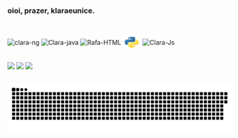 ### oioi, prazer, klaraeunice.


##
<div style="display: inline_block"><br>
  <img align="center" alt="clara-ng" height="30" width="40" src="https://cdn.jsdelivr.net/gh/devicons/devicon@latest/icons/angular/angular-original.svg">
  <img align="center" alt="Clara-java" height="30" width="40" src="https://cdn.jsdelivr.net/gh/devicons/devicon@latest/icons/java/java-original.svg">
  <img align="center" alt="Rafa-HTML" height="30" width="40" src="https://cdn.jsdelivr.net/gh/devicons/devicon@latest/icons/postgresql/postgresql-original.svg">
  <img align="center" alt="Rafa-Python" height="30" width="40" src="https://raw.githubusercontent.com/devicons/devicon/master/icons/python/python-original.svg">
  <img align="center" alt="Clara-Js" height="30" width="40" src="https://cdn.jsdelivr.net/gh/devicons/devicon@latest/icons/html5/html5-original.svg">
</div>

##
 <div>
<a href="https://instagram.com/klaraeunice" target="_blank"><img src="https://img.shields.io/badge/-Instagram-%23E4405F?style=for-the-badge&logo=instagram&logoColor=white" target="_blank"></a>
 <a href = "mailto:claraeusilva@gmail.com"><img src="https://img.shields.io/badge/-Gmail-%23333?style=for-the-badge&logo=gmail&logoColor=white" target="_blank"></a>
<img src="https://img.shields.io/badge/Visual_Studio_Code-0078D4?style=for-the-badge&logo=visual%20studio%20code&logoColor=white" target="_blank"></a>

 </div>
 
 ##
 
 <div> 
 <picture>
  <source media="(prefers-color-scheme: dark)" srcset="https://raw.githubusercontent.com/klaraeunice/klaraeunice/output/github-contribution-grid-snake-dark.svg">
  <source media="(prefers-color-scheme: light)" srcset="https://raw.githubusercontent.com/klaraeunice/klaraeunice/output/github-contribution-grid-snake.svg">
  <img alt="github contribution grid snake animation" src="https://raw.githubusercontent.com/klaraeunice/klaraeunice/output/github-contribution-grid-snake.svg">
</picture>
 </div>
